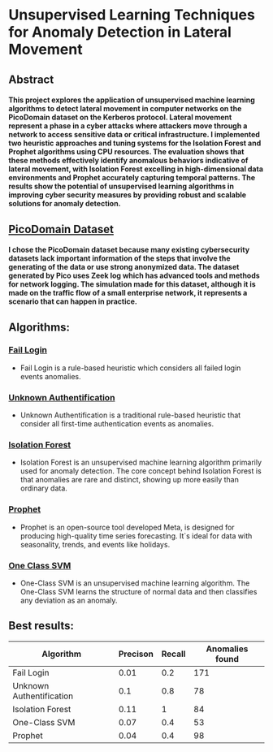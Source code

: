 # Unsupervised Learning Techniques for Anomaly Detection in Lateral Movement

## Abstract
#### This project explores the application of unsupervised machine learning algorithms to detect lateral movement in computer networks on the PicoDomain dataset on the Kerberos protocol. Lateral movement represent a phase in a cyber attacks where attackers move through a network to access sensitive data or critical infrastructure. I implemented two heuristic approaches and tuning systems for the Isolation Forest and Prophet algorithms using CPU resources. The evaluation shows that these methods effectively identify anomalous behaviors indicative of lateral movement, with Isolation Forest excelling in high-dimensional data environments and Prophet accurately capturing temporal patterns. The results show the potential of unsupervised learning algorithms in improving cyber security measures by providing robust and scalable solutions for anomaly detection.

## [PicoDomain Dataset](https://github.com/iHeartGraph/PicoDomain)

#### I chose the PicoDomain dataset because many existing cybersecurity datasets lack important information of the steps that involve the generating of  the data or use strong anonymized data. The dataset generated by Pico uses Zeek log which has advanced tools and methods for network logging. The simulation made for this dataset, although it is made on the traffic flow of a small enterprise network, it represents a scenario that can happen in practice.

## Algorithms:

### [Fail Login](./1_fail_login.py)
- Fail Login is a rule-based heuristic which considers all failed login events anomalies. 

### [Unknown Authentification](./2_unknow_auth.py)
- Unknown Authentification is a traditional rule-based heuristic that consider all first-time  authentication events as anomalies.

### [Isolation Forest](./3_iforest.py)

- Isolation Forest is an unsupervised machine learning algorithm primarily used for anomaly 
detection. The core concept behind Isolation Forest is that anomalies are rare and distinct, 
showing up more easily than ordinary data.

### [Prophet](./4_prophet.py)

- Prophet is an open-source tool developed Meta, is designed for producing high-quality time  series forecasting. It`s ideal for data with seasonality, trends, and events like holidays.


### [One Class SVM](./5_one_class_svm.py)

- One-Class SVM is an unsupervised machine learning algorithm. The One-Class SVM learns the structure of normal data and then classifies any deviation as an anomaly.


## Best results: 

| Algorithm                | Precison | Recall | Anomalies found |
|--------------------------|----------|-----|-----------------|
| Fail Login               | 0.01     | 0.2 | 171             |
| Unknown Authentification | 0.1      | 0.8 | 78              |
| Isolation Forest         | 0.11     | 1   | 84              | 
| One-Class SVM            | 0.07     | 0.4 | 53              |
| Prophet                  | 0.04     | 0.4 | 98              | 
